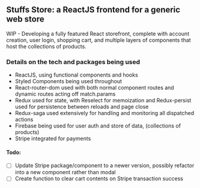 ## Stuffs Store: a ReactJS frontend for a generic web store  
  WIP - Developing a fully featured React storefront, complete with account creation, user login, shopping cart, and multiple layers of components that host the collections of products.  

### Details on the tech and packages being used
* ReactJS, using functional components and hooks
* Styled Components being used throughout
* React-router-dom used with both normal component routes and dynamic routes acting off match.params
* Redux used for state, with Reselect for memoization and Redux-persist used for persistence between reloads and page close
* Redux-saga used extensively for handling and monitoring all dispatched actions
* Firebase being used for user auth and store of data, (collections of products)
* Stripe integrated for payments

#### Todo: 
- [ ] Update Stripe package/component to a newer version, possibly refactor into a new component rather than modal
- [ ] Create function to clear cart contents on Stripe transaction success
